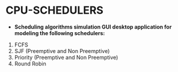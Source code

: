 # CPU-SCHEDULERS
- **Scheduling algorithms simulation GUI desktop application for modeling the following schedulers:**
1. FCFS
2. SJF (Preemptive and Non Preemptive)
3. Priority (Preemptive and Non Preemptive)
4. Round Robin
